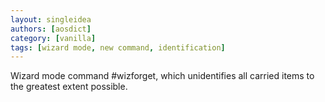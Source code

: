 ```yaml
---
layout: singleidea
authors: [aosdict]
category: [vanilla]
tags: [wizard mode, new command, identification]
---
```

Wizard mode command #wizforget, which unidentifies all carried items to the greatest extent possible.
